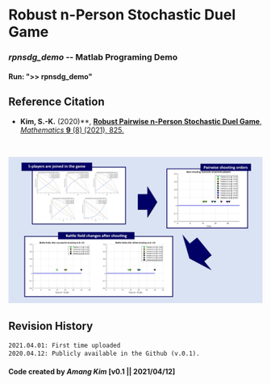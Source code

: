 # Robust n-Person Stochastic Duel Game
### *rpnsdg_demo*  --  Matlab Programing Demo

#### Run: ">> rpnsdg_demo"


## Reference Citation
* **Kim, S.-K.** (2020)**, <a href="https://www.mdpi.com/2227-7390/9/8/825" target="_blank">**Robust Pairwise n-Person Stochastic Duel Game**, *Mathematics* **9** (8) (2021), 825.</a></br>
</br>


![-](https://github.com/amangkim/rpnsdg/blob/main/rpnsdg_graphical_abstract_amg.jpg)


## Revision History
```
2021.04.01: First time uploaded
2020.04.12: Publicly available in the Github (v.0.1).

```

#### Code created by *Amang Kim* [v0.1 || 2021/04/12]
